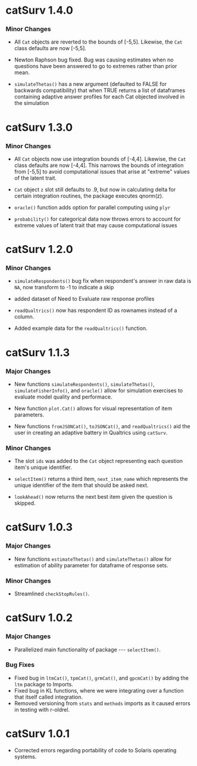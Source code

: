 # catSurv 1.4.0


### Minor Changes

* All `Cat` objects are reverted to the bounds of [-5,5].  Likewise, the `Cat` class defaults are now [-5,5].

* Newton Raphson bug fixed.  Bug was causing estimates when no questions have been answered to go to extremes rather than prior mean.

* `simulateThetas()` has a new argument (defaulted to FALSE for backwards compatibility) that when TRUE returns a list of dataframes containing adaptive answer profiles for each Cat objected involved in the simulation


# catSurv 1.3.0


### Minor Changes

* All `Cat` objects now use integration bounds of [-4,4].  Likewise, the `Cat` class defaults are now [-4,4].  This narrows the bounds of integration from [-5,5] to avoid computational issues that arise at "extreme" values of the latent trait.

* `Cat` object `z` slot still defaults to .9, but now in calculating delta for certain integration routines, the package executes qnorm(z).

* `oracle()` function adds option for parallel computing using `plyr`

* `probability()` for categorical data now throws errors to account for extreme values of latent trait that may  cause computational issues



# catSurv 1.2.0


### Minor Changes
* `simulateRespondents()` bug fix when respondent's answer in raw data is `NA`, now transform to -1 to indicate a skip

* added dataset of Need to Evaluate raw response profiles

* `readQualtrics()` now has respondent ID as rownames instead of a column.

* Added example data for the `readQualtrics()` function.



# catSurv 1.1.3

### Major Changes
* New functions `simulateRespondents()`, `simulateThetas()`, `simulateFisherInfo()`, and `oracle()` allow for simulation exercises to evaluate model quality and performace.

* New function `plot.Cat()` allows for visual representation of item parameters.

* New functions `fromJSONCat()`, `toJSONCat()`, and `readQualtrics()` aid the user in creating an adaptive battery in Qualtrics using `catSurv`.

### Minor Changes
* The slot `ids` was added to the `Cat` object representing each question item's unique identifier.

* `selectItem()` returns a third item, `next_item_name` which represents the unique identifier of the item that should be asked next.

* `lookAhead()` now returns the next best item given the question is skipped.



# catSurv 1.0.3

### Major Changes
* New functions `estimateThetas()` and `simulateThetas()` allow for estimation of ability parameter for dataframe of response sets.

### Minor Changes
* Streamlined `checkStopRules()`.


# catSurv 1.0.2

### Major Changes
* Parallelized main functionality of package --- `selectItem()`.

### Bug Fixes
* Fixed bug in `ltmCat()`, `tpmCat()`, `grmCat()`, and `gpcmCat()` by adding the `ltm` package to Imports.
* Fixed bug in KL functions, where we were integrating over a function that itself called integration.
* Removed versioning from `stats` and `methods` imports as it caused errors in testing with r-oldrel.





# catSurv 1.0.1
* Corrected errors regarding portability of code to Solaris operating systems.
